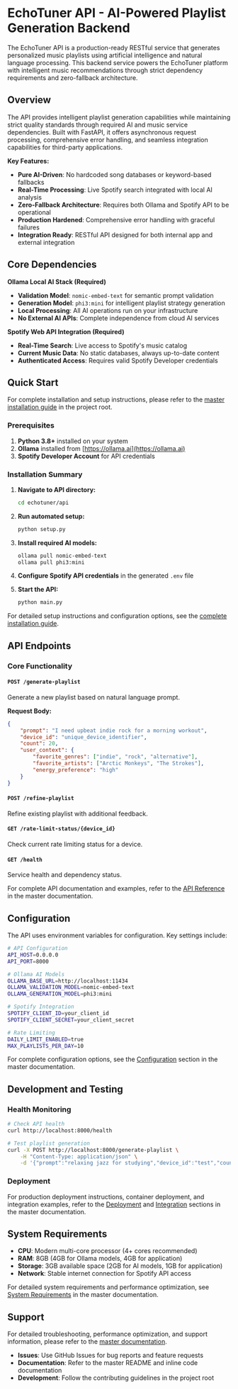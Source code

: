 # EchoTuner API - AI-Powered Playlist Generation Backend

The EchoTuner API is a production-ready RESTful service that generates personalized music playlists using artificial intelligence and natural language processing. This backend service powers the EchoTuner platform with intelligent music recommendations through strict dependency requirements and zero-fallback architecture.

## Overview

The API provides intelligent playlist generation capabilities while maintaining strict quality standards through required AI and music service dependencies. Built with FastAPI, it offers asynchronous request processing, comprehensive error handling, and seamless integration capabilities for third-party applications.

**Key Features:**
- **Pure AI-Driven**: No hardcoded song databases or keyword-based fallbacks
- **Real-Time Processing**: Live Spotify search integrated with local AI analysis
- **Zero-Fallback Architecture**: Requires both Ollama and Spotify API to be operational
- **Production Hardened**: Comprehensive error handling with graceful failures
- **Integration Ready**: RESTful API designed for both internal app and external integration

## Core Dependencies

**Ollama Local AI Stack (Required)**
- **Validation Model**: `nomic-embed-text` for semantic prompt validation
- **Generation Model**: `phi3:mini` for intelligent playlist strategy generation
- **Local Processing**: All AI operations run on your infrastructure
- **No External AI APIs**: Complete independence from cloud AI services

**Spotify Web API Integration (Required)**
- **Real-Time Search**: Live access to Spotify's music catalog
- **Current Music Data**: No static databases, always up-to-date content
- **Authenticated Access**: Requires valid Spotify Developer credentials

## Quick Start

For complete installation and setup instructions, please refer to the [master installation guide](../README.md#installation) in the project root.

### Prerequisites

1. **Python 3.8+** installed on your system
2. **Ollama** installed from [https://ollama.ai](https://ollama.ai)
3. **Spotify Developer Account** for API credentials

### Installation Summary

1. **Navigate to API directory:**
   ```bash
   cd echotuner/api
   ```

2. **Run automated setup:**
   ```bash
   python setup.py
   ```

3. **Install required AI models:**
   ```bash
   ollama pull nomic-embed-text
   ollama pull phi3:mini
   ```

4. **Configure Spotify API credentials** in the generated `.env` file

5. **Start the API:**
   ```bash
   python main.py
   ```

For detailed setup instructions and configuration options, see the [complete installation guide](../README.md#installation).

## API Endpoints

### Core Functionality

#### `POST /generate-playlist`
Generate a new playlist based on natural language prompt.

**Request Body:**
```json
{
    "prompt": "I need upbeat indie rock for a morning workout",
    "device_id": "unique_device_identifier",
    "count": 20,
    "user_context": {
        "favorite_genres": ["indie", "rock", "alternative"],
        "favorite_artists": ["Arctic Monkeys", "The Strokes"],
        "energy_preference": "high"
    }
}
```

#### `POST /refine-playlist`
Refine existing playlist with additional feedback.

#### `GET /rate-limit-status/{device_id}`
Check current rate limiting status for a device.

#### `GET /health`
Service health and dependency status.

For complete API documentation and examples, refer to the [API Reference](../README.md#api-reference) in the master documentation.

## Configuration

The API uses environment variables for configuration. Key settings include:

```bash
# API Configuration
API_HOST=0.0.0.0
API_PORT=8000

# Ollama AI Models
OLLAMA_BASE_URL=http://localhost:11434
OLLAMA_VALIDATION_MODEL=nomic-embed-text
OLLAMA_GENERATION_MODEL=phi3:mini

# Spotify Integration
SPOTIFY_CLIENT_ID=your_client_id
SPOTIFY_CLIENT_SECRET=your_client_secret

# Rate Limiting
DAILY_LIMIT_ENABLED=true
MAX_PLAYLISTS_PER_DAY=10
```

For complete configuration options, see the [Configuration](../README.md#configuration) section in the master documentation.

## Development and Testing

### Health Monitoring

```bash
# Check API health
curl http://localhost:8000/health

# Test playlist generation
curl -X POST http://localhost:8000/generate-playlist \
    -H "Content-Type: application/json" \
    -d '{"prompt":"relaxing jazz for studying","device_id":"test","count":10}'
```

### Deployment

For production deployment instructions, container deployment, and integration examples, refer to the [Deployment](../README.md#deployment) and [Integration](../README.md#integration) sections in the master documentation.

## System Requirements

- **CPU**: Modern multi-core processor (4+ cores recommended)
- **RAM**: 8GB (4GB for Ollama models, 4GB for application)
- **Storage**: 3GB available space (2GB for AI models, 1GB for application)
- **Network**: Stable internet connection for Spotify API access

For detailed system requirements and performance optimization, see [System Requirements](../README.md#system-requirements) in the master documentation.

## Support

For detailed troubleshooting, performance optimization, and support information, please refer to the [master documentation](../README.md).

- **Issues**: Use GitHub Issues for bug reports and feature requests
- **Documentation**: Refer to the master README and inline code documentation
- **Development**: Follow the contributing guidelines in the project root

